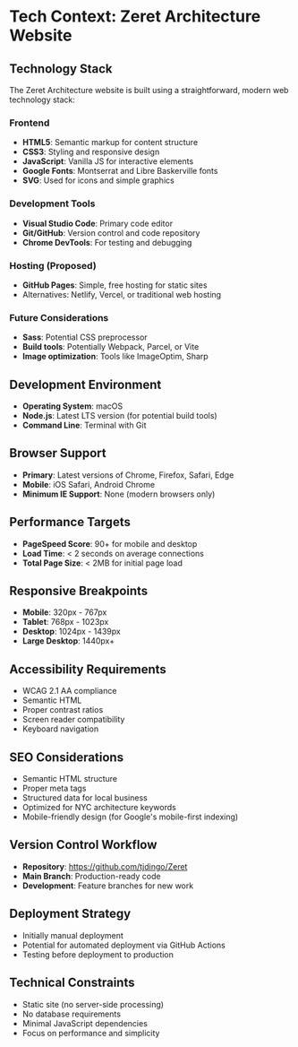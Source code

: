# Tech Context: Zeret Architecture Website

## Technology Stack
The Zeret Architecture website is built using a straightforward, modern web technology stack:

### Frontend
- **HTML5**: Semantic markup for content structure
- **CSS3**: Styling and responsive design
- **JavaScript**: Vanilla JS for interactive elements
- **Google Fonts**: Montserrat and Libre Baskerville fonts
- **SVG**: Used for icons and simple graphics

### Development Tools
- **Visual Studio Code**: Primary code editor
- **Git/GitHub**: Version control and code repository
- **Chrome DevTools**: For testing and debugging

### Hosting (Proposed)
- **GitHub Pages**: Simple, free hosting for static sites
- Alternatives: Netlify, Vercel, or traditional web hosting

### Future Considerations
- **Sass**: Potential CSS preprocessor
- **Build tools**: Potentially Webpack, Parcel, or Vite
- **Image optimization**: Tools like ImageOptim, Sharp

## Development Environment
- **Operating System**: macOS
- **Node.js**: Latest LTS version (for potential build tools)
- **Command Line**: Terminal with Git

## Browser Support
- **Primary**: Latest versions of Chrome, Firefox, Safari, Edge
- **Mobile**: iOS Safari, Android Chrome
- **Minimum IE Support**: None (modern browsers only)

## Performance Targets
- **PageSpeed Score**: 90+ for mobile and desktop
- **Load Time**: < 2 seconds on average connections
- **Total Page Size**: < 2MB for initial page load

## Responsive Breakpoints
- **Mobile**: 320px - 767px
- **Tablet**: 768px - 1023px  
- **Desktop**: 1024px - 1439px
- **Large Desktop**: 1440px+

## Accessibility Requirements
- WCAG 2.1 AA compliance
- Semantic HTML
- Proper contrast ratios
- Screen reader compatibility
- Keyboard navigation

## SEO Considerations
- Semantic HTML structure
- Proper meta tags
- Structured data for local business
- Optimized for NYC architecture keywords
- Mobile-friendly design (for Google's mobile-first indexing)

## Version Control Workflow
- **Repository**: https://github.com/tjdingo/Zeret
- **Main Branch**: Production-ready code
- **Development**: Feature branches for new work

## Deployment Strategy
- Initially manual deployment
- Potential for automated deployment via GitHub Actions
- Testing before deployment to production

## Technical Constraints
- Static site (no server-side processing)
- No database requirements
- Minimal JavaScript dependencies
- Focus on performance and simplicity
